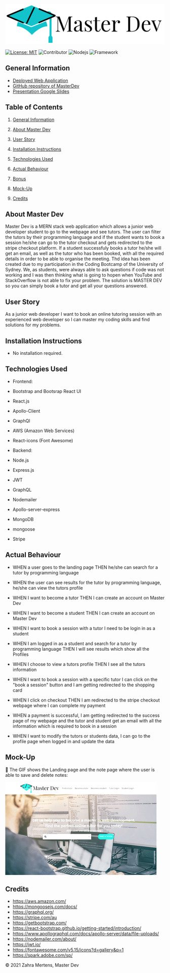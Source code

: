 ![Title](./assets/title.png)

[![License: MIT](https://img.shields.io/badge/License-MIT-yellow.svg)](https://opensource.org/licenses/MIT) ![Contributor](https://img.shields.io/badge/Contributor-1-green.svg) ![Nodejs](https://img.shields.io/badge/AppWith-MERNstack-red.svg) ![Framework](https://img.shields.io/badge/Framework-Bootstrap-purple.svg)


## General Information
 
* [Deployed Web Application](https://master-dev.herokuapp.com/)
* [GitHub repository of MasterDev](https://github.com/ZahraMertens/Master_Dev.git)
* [Presentation Google Slides](https://docs.google.com/presentation/d/1y1rN4UsjCHLiDYlp8EpLmoTBV2U1yRSo7PsVWPa3kpQ/edit?usp=sharing)


## Table of Contents
1. [General Information](#general-information)
2. [About Master Dev](#about-master-dev)
6. [User Story](#user-story)
3. [Installation Instructions](#installation-instructions)
5. [Technologies Used](#technologies-used)

7. [Actual Behaviour](#actual-behaviour)
8. [Bonus](#bonus)
9. [Mock-Up](#mock-up)
10. [Credits](#credits)


## About Master Dev

Master Dev is a MERN stack web application which allows a junior web developer student to go to the webpage and see tutors. The user can filter the tutors by their programming language and if the student wants to book a session he/she can go to the tutor checkout and gets redirected to the stripe checkout platform. If a student successfuly books a tutor he/she will get an email, as well as the tutor who has been booked, with all the required details in order to be able to organise the meeting. Thd idea has been created due to my participation in the Coding Bootcamp of the University of Sydney. We, as students, were always able to ask questions if code was not working and I was then thinking what is going to hopen when YouTube and StackOverflow is not able to fix your problem. The solution is MASTER DEV so you can simply book a tutor and get all your questions answered.

## User Story

As a junior web developer I want to book an online tutoring session with an experienced web developer so I can master my coding skills and find solutions for my problems.

## Installation Instructions

* No installation required.

## Technologies Used

* Frontend: 
 * Bootstrap and Bootsrap React UI
 * React.js
 * Apollo-Client
 * GraphQl
 * AWS (Amazon Web Services)
 * React-icons (Font Awesome)

* Backend: 
 * Node.js
 * Express.js
 * JWT
 * GraphQL
 * Nodemailer
 * Apollo-server-express
 * MongoDB
 * mongoose
 * Stripe


## Actual Behaviour

* WHEN a user goes to the landing page THEN he/she can search for a tutor by programming language 

* WHEN the user can see results for the tutor by programming language, he/she can view the tutors profile 

* WHEN I want to become a tutor THEN I can create an account on Master Dev

* WHEN I want to become a student THEN I can create an account on Master Dev

* WHEN I want to book a session with a tutor I need to be login in as a student

* WHEN I am logged in as a student and search for a tutor by programming language THEN I will see results which show all the Profiles

* WHEN I choose to view a tutors profile THEN I see all the tutors information

* WHEN I want to book a session with a specific tutor I can click on the "book a session" button and I am getting redirected to the shopping card 

* WHEN I click on checkout THEN I am redirected to the stripe checkout webpage where I can complete my payment 

* WHEN a payment is successful, I am getting redirected to the success page of my webpage and the tutor and student get an email with all the information which is required to book in a session

* WHEN I want to modify the tutors or students data, I can go to the profile page when logged in and update the data


## Mock-Up

🎥 The GIF shows the Landing page and the note page where the user is able to save and delete notes:

![Code-Demo](./assets/demo.gif)

## Credits

* https://aws.amazon.com/
* https://mongoosejs.com/docs/
* https://graphql.org/
* https://stripe.com/au
* https://getbootstrap.com/
* https://react-bootstrap.github.io/getting-started/introduction/
* https://www.apollographql.com/docs/apollo-server/data/file-uploads/
* https://nodemailer.com/about/
* https://jwt.io/
* https://fontawesome.com/v5.15/icons?d=gallery&p=1
* https://spark.adobe.com/sp/


© 2021 Zahra Mertens, Master Dev